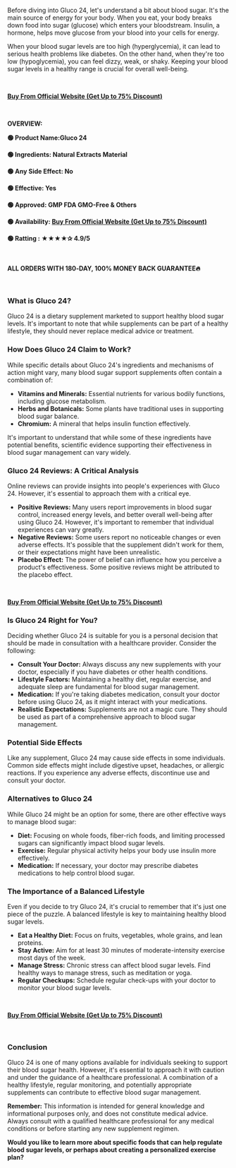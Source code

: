 <span style="font-weight: 400;">Before diving into Gluco 24, let's understand a bit about blood sugar. It's the main source of energy for your body. When you eat, your body breaks down food into sugar (glucose) which enters your bloodstream. Insulin, a hormone, helps move glucose from your blood into your cells for energy.</span>

<span style="font-weight: 400;">When your blood sugar levels are too high (hyperglycemia), it can lead to serious health problems like diabetes. On the other hand, when they're too low (hypoglycemia), you can feel dizzy, weak, or shaky. Keeping your blood sugar levels in a healthy range is crucial for overall well-being.</span>

&nbsp;

<a href="https://healthsupplement.cc/recommended/Glucomm"><b>Buy From Official Website (Get Up to 75% Discount)</b></a>

&nbsp;

<b>OVERVIEW:</b>

<b>🟢 Product Name:Gluco 24</b>

<b>🟢 Ingredients: Natural Extracts Material</b>

<b>🟢 Any Side Effect: No</b>

<b>🟢 Effective: Yes</b>

<b>🟢 Approved: GMP FDA GMO-Free &amp; Others</b>

<b>🟢 Availability: </b><a href="https://healthsupplement.cc/recommended/Glucomm"><b>Buy From Official Website (Get Up to 75% Discount)</b></a>

<b>🟢 Ratting : ★★★★✰ 4.9/5</b>

&nbsp;

<b>ALL ORDERS WITH 180‑DAY, 100% MONEY BACK GUARANTEE🔥</b>

&nbsp;
<h3><b>What is Gluco 24?</b></h3>
<span style="font-weight: 400;">Gluco 24 is a dietary supplement marketed to support healthy blood sugar levels. It's important to note that while supplements can be part of a healthy lifestyle, they should never replace medical advice or treatment.</span>
<h3><b>How Does Gluco 24 Claim to Work?</b></h3>
<span style="font-weight: 400;">While specific details about Gluco 24's ingredients and mechanisms of action might vary, many blood sugar support supplements often contain a combination of:</span>
<ul>
 	<li style="font-weight: 400;" aria-level="1"><b>Vitamins and Minerals:</b><span style="font-weight: 400;"> Essential nutrients for various bodily functions, including glucose metabolism.</span></li>
 	<li style="font-weight: 400;" aria-level="1"><b>Herbs and Botanicals:</b><span style="font-weight: 400;"> Some plants have traditional uses in supporting blood sugar balance.</span></li>
 	<li style="font-weight: 400;" aria-level="1"><b>Chromium:</b><span style="font-weight: 400;"> A mineral that helps insulin function effectively.</span></li>
</ul>
<span style="font-weight: 400;">It's important to understand that while some of these ingredients have potential benefits, scientific evidence supporting their effectiveness in blood sugar management can vary widely.</span>
<h3><b>Gluco 24 Reviews: A Critical Analysis</b></h3>
<span style="font-weight: 400;">Online reviews can provide insights into people's experiences with Gluco 24. However, it's essential to approach them with a critical eye.</span>
<ul>
 	<li style="font-weight: 400;" aria-level="1"><b>Positive Reviews:</b><span style="font-weight: 400;"> Many users report improvements in blood sugar control, increased energy levels, and better overall well-being after using Gluco 24. However, it's important to remember that individual experiences can vary greatly.</span></li>
 	<li style="font-weight: 400;" aria-level="1"><b>Negative Reviews:</b><span style="font-weight: 400;"> Some users report no noticeable changes or even adverse effects. It's possible that the supplement didn't work for them, or their expectations might have been unrealistic.</span></li>
 	<li style="font-weight: 400;" aria-level="1"><b>Placebo Effect:</b><span style="font-weight: 400;"> The power of belief can influence how you perceive a product's effectiveness. Some positive reviews might be attributed to the placebo effect.</span></li>
</ul>
&nbsp;

<a href="https://healthsupplement.cc/recommended/Glucomm"><b>Buy From Official Website (Get Up to 75% Discount)</b></a>
<h3><b>Is Gluco 24 Right for You?</b></h3>
<span style="font-weight: 400;">Deciding whether Gluco 24 is suitable for you is a personal decision that should be made in consultation with a healthcare provider. Consider the following:</span>
<ul>
 	<li style="font-weight: 400;" aria-level="1"><b>Consult Your Doctor:</b><span style="font-weight: 400;"> Always discuss any new supplements with your doctor, especially if you have diabetes or other health conditions.</span></li>
 	<li style="font-weight: 400;" aria-level="1"><b>Lifestyle Factors:</b><span style="font-weight: 400;"> Maintaining a healthy diet, regular exercise, and adequate sleep are fundamental for blood sugar management.</span></li>
 	<li style="font-weight: 400;" aria-level="1"><b>Medication:</b><span style="font-weight: 400;"> If you're taking diabetes medication, consult your doctor before using Gluco 24, as it might interact with your medications.</span></li>
 	<li style="font-weight: 400;" aria-level="1"><b>Realistic Expectations:</b><span style="font-weight: 400;"> Supplements are not a magic cure. They should be used as part of a comprehensive approach to blood sugar management.</span></li>
</ul>
<h3><b>Potential Side Effects</b></h3>
<span style="font-weight: 400;">Like any supplement, Gluco 24 may cause side effects in some individuals. Common side effects might include digestive upset, headaches, or allergic reactions. If you experience any adverse effects, discontinue use and consult your doctor.</span>
<h3><b>Alternatives to Gluco 24</b></h3>
<span style="font-weight: 400;">While Gluco 24 might be an option for some, there are other effective ways to manage blood sugar:</span>
<ul>
 	<li style="font-weight: 400;" aria-level="1"><b>Diet:</b><span style="font-weight: 400;"> Focusing on whole foods, fiber-rich foods, and limiting processed sugars can significantly impact blood sugar levels.</span></li>
 	<li style="font-weight: 400;" aria-level="1"><b>Exercise:</b><span style="font-weight: 400;"> Regular physical activity helps your body use insulin more effectively.</span></li>
 	<li style="font-weight: 400;" aria-level="1"><b>Medication:</b><span style="font-weight: 400;"> If necessary, your doctor may prescribe diabetes medications to help control blood sugar.</span></li>
</ul>
<h3><b>The Importance of a Balanced Lifestyle</b></h3>
<span style="font-weight: 400;">Even if you decide to try Gluco 24, it's crucial to remember that it's just one piece of the puzzle. A balanced lifestyle is key to maintaining healthy blood sugar levels.</span>
<ul>
 	<li style="font-weight: 400;" aria-level="1"><b>Eat a Healthy Diet:</b><span style="font-weight: 400;"> Focus on fruits, vegetables, whole grains, and lean proteins.</span></li>
 	<li style="font-weight: 400;" aria-level="1"><b>Stay Active:</b><span style="font-weight: 400;"> Aim for at least 30 minutes of moderate-intensity exercise most days of the week.</span></li>
 	<li style="font-weight: 400;" aria-level="1"><b>Manage Stress:</b><span style="font-weight: 400;"> Chronic stress can affect blood sugar levels. Find healthy ways to manage stress, such as meditation or yoga.</span></li>
 	<li style="font-weight: 400;" aria-level="1"><b>Regular Checkups:</b><span style="font-weight: 400;"> Schedule regular check-ups with your doctor to monitor your blood sugar levels.</span></li>
</ul>
&nbsp;

<a href="https://healthsupplement.cc/recommended/Glucomm"><b>Buy From Official Website (Get Up to 75% Discount)</b></a>

&nbsp;
<h3><b>Conclusion</b></h3>
<span style="font-weight: 400;">Gluco 24 is one of many options available for individuals seeking to support their blood sugar health. However, it's essential to approach it with caution and under the guidance of a healthcare professional. A combination of a healthy lifestyle, regular monitoring, and potentially appropriate supplements can contribute to effective blood sugar management.</span>

<b>Remember:</b><span style="font-weight: 400;"> This information is intended for general knowledge and informational purposes only, and does not constitute medical advice. Always consult with a qualified healthcare professional for any medical conditions or before starting any new supplement regimen.  </span>

<b>Would you like to learn more about specific foods that can help regulate blood sugar levels, or perhaps about creating a personalized exercise plan?</b>

&nbsp;
